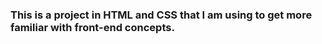### This is a project in HTML and CSS that I am using to get more familiar with front-end concepts. 
